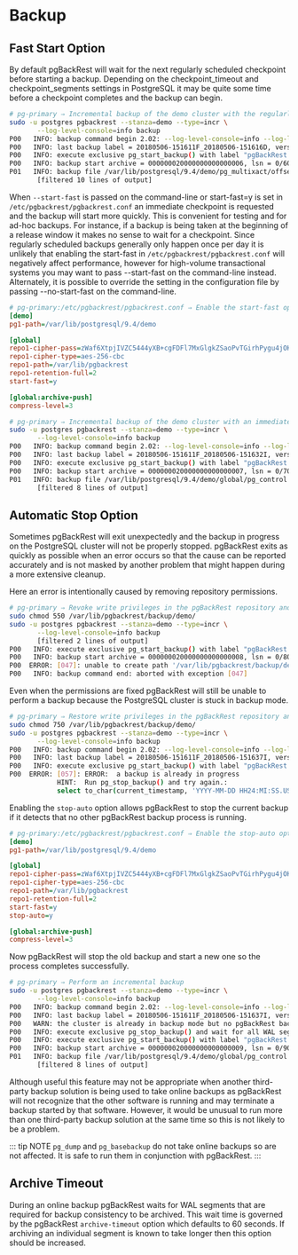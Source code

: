 # Backup

## Fast Start Option

By default pgBackRest will wait for the next regularly scheduled checkpoint before starting a backup. Depending on the checkpoint_timeout and checkpoint_segments settings in PostgreSQL it may be quite some time before a checkpoint completes and the backup can begin.

```bash
# pg-primary ⇒ Incremental backup of the demo cluster with the regularly scheduled checkpoint
sudo -u postgres pgbackrest --stanza=demo --type=incr \
       --log-level-console=info backup
P00   INFO: backup command begin 2.02: --log-level-console=info --log-level-stderr=off --no-log-timestamp --pg1-path=/var/lib/postgresql/9.4/demo --repo1-cipher-pass= --repo1-cipher-type=aes-256-cbc --repo1-path=/var/lib/pgbackrest --repo1-retention-full=2 --stanza=demo --type=incr
P00   INFO: last backup label = 20180506-151611F_20180506-151616D, version = 2.02
P00   INFO: execute exclusive pg_start_backup() with label "pgBackRest backup started at 2018-05-06 15:16:32": backup begins after the next regular checkpoint completes
P00   INFO: backup start archive = 000000020000000000000006, lsn = 0/6000028
P01   INFO: backup file /var/lib/postgresql/9.4/demo/pg_multixact/offsets/0000 (8KB, 33%) checksum 0631457264ff7f8d5fb1edc2c0211992a67c73e6
       [filtered 10 lines of output]
```

When `--start-fast` is passed on the command-line or start-fast=y is set in `/etc/pgbackrest/pgbackrest.conf` an immediate checkpoint is requested and the backup will start more quickly. This is convenient for testing and for ad-hoc backups. For instance, if a backup is being taken at the beginning of a release window it makes no sense to wait for a checkpoint. Since regularly scheduled backups generally only happen once per day it is unlikely that enabling the start-fast in `/etc/pgbackrest/pgbackrest.conf` will negatively affect performance, however for high-volume transactional systems you may want to pass --start-fast on the command-line instead. Alternately, it is possible to override the setting in the configuration file by passing --no-start-fast on the command-line.

```ini
# pg-primary:/etc/pgbackrest/pgbackrest.conf ⇒ Enable the start-fast option
[demo]
pg1-path=/var/lib/postgresql/9.4/demo

[global]
repo1-cipher-pass=zWaf6XtpjIVZC5444yXB+cgFDFl7MxGlgkZSaoPvTGirhPygu4jOKOXf9LO4vjfO
repo1-cipher-type=aes-256-cbc
repo1-path=/var/lib/pgbackrest
repo1-retention-full=2
start-fast=y

[global:archive-push]
compress-level=3
```

```bash
# pg-primary ⇒ Incremental backup of the demo cluster with an immediate checkpoint
sudo -u postgres pgbackrest --stanza=demo --type=incr \
       --log-level-console=info backup
P00   INFO: backup command begin 2.02: --log-level-console=info --log-level-stderr=off --no-log-timestamp --pg1-path=/var/lib/postgresql/9.4/demo --repo1-cipher-pass= --repo1-cipher-type=aes-256-cbc --repo1-path=/var/lib/pgbackrest --repo1-retention-full=2 --stanza=demo --start-fast --type=incr
P00   INFO: last backup label = 20180506-151611F_20180506-151632I, version = 2.02
P00   INFO: execute exclusive pg_start_backup() with label "pgBackRest backup started at 2018-05-06 15:16:37": backup begins after the requested immediate checkpoint completes
P00   INFO: backup start archive = 000000020000000000000007, lsn = 0/7000028
P01   INFO: backup file /var/lib/postgresql/9.4/demo/global/pg_control (8KB, 97%) checksum 8500029d8dec8b2403e77a7c8946db1e4a896834
       [filtered 8 lines of output]
```

## Automatic Stop Option

Sometimes pgBackRest will exit unexpectedly and the backup in progress on the PostgreSQL cluster will not be properly stopped. pgBackRest exits as quickly as possible when an error occurs so that the cause can be reported accurately and is not masked by another problem that might happen during a more extensive cleanup.

Here an error is intentionally caused by removing repository permissions.

```bash
# pg-primary ⇒ Revoke write privileges in the pgBackRest repository and attempt a backup
sudo chmod 550 /var/lib/pgbackrest/backup/demo/
sudo -u postgres pgbackrest --stanza=demo --type=incr \
       --log-level-console=info backup
       [filtered 2 lines of output]
P00   INFO: execute exclusive pg_start_backup() with label "pgBackRest backup started at 2018-05-06 15:16:41": backup begins after the requested immediate checkpoint completes
P00   INFO: backup start archive = 000000020000000000000008, lsn = 0/8000028
P00  ERROR: [047]: unable to create path '/var/lib/pgbackrest/backup/demo/20180506-151611F_20180506-151641I': Permission denied
P00   INFO: backup command end: aborted with exception [047]
```

Even when the permissions are fixed pgBackRest will still be unable to perform a backup because the PostgreSQL cluster is stuck in backup mode.

```bash
# pg-primary ⇒ Restore write privileges in the pgBackRest repository and attempt a backup
sudo chmod 750 /var/lib/pgbackrest/backup/demo/
sudo -u postgres pgbackrest --stanza=demo --type=incr \
       --log-level-console=info backup
P00   INFO: backup command begin 2.02: --log-level-console=info --log-level-stderr=off --no-log-timestamp --pg1-path=/var/lib/postgresql/9.4/demo --repo1-cipher-pass= --repo1-cipher-type=aes-256-cbc --repo1-path=/var/lib/pgbackrest --repo1-retention-full=2 --stanza=demo --start-fast --type=incr
P00   INFO: last backup label = 20180506-151611F_20180506-151637I, version = 2.02
P00   INFO: execute exclusive pg_start_backup() with label "pgBackRest backup started at 2018-05-06 15:16:43": backup begins after the requested immediate checkpoint completes
P00  ERROR: [057]: ERROR:  a backup is already in progress
            HINT:  Run pg_stop_backup() and try again.:
            select to_char(current_timestamp, 'YYYY-MM-DD HH24:MI:SS.US TZ'), pg_xlogfile_name(lsn), lsn::text from pg_start_backup('pgBackRest backup started at 2018-05-06 15:16:43', true) as lsn
```

Enabling the `stop-auto` option allows pgBackRest to stop the current backup if it detects that no other pgBackRest backup process is running.

```ini
# pg-primary:/etc/pgbackrest/pgbackrest.conf ⇒ Enable the stop-auto option
[demo]
pg1-path=/var/lib/postgresql/9.4/demo

[global]
repo1-cipher-pass=zWaf6XtpjIVZC5444yXB+cgFDFl7MxGlgkZSaoPvTGirhPygu4jOKOXf9LO4vjfO
repo1-cipher-type=aes-256-cbc
repo1-path=/var/lib/pgbackrest
repo1-retention-full=2
start-fast=y
stop-auto=y

[global:archive-push]
compress-level=3
```

Now pgBackRest will stop the old backup and start a new one so the process completes successfully.

```bash
# pg-primary ⇒ Perform an incremental backup
sudo -u postgres pgbackrest --stanza=demo --type=incr \
       --log-level-console=info backup
P00   INFO: backup command begin 2.02: --log-level-console=info --log-level-stderr=off --no-log-timestamp --pg1-path=/var/lib/postgresql/9.4/demo --repo1-cipher-pass= --repo1-cipher-type=aes-256-cbc --repo1-path=/var/lib/pgbackrest --repo1-retention-full=2 --stanza=demo --start-fast --stop-auto --type=incr
P00   INFO: last backup label = 20180506-151611F_20180506-151637I, version = 2.02
P00   WARN: the cluster is already in backup mode but no pgBackRest backup process is running. pg_stop_backup() will be called so a new backup can be started.
P00   INFO: execute exclusive pg_stop_backup() and wait for all WAL segments to archive
P00   INFO: execute exclusive pg_start_backup() with label "pgBackRest backup started at 2018-05-06 15:16:45": backup begins after the requested immediate checkpoint completes
P00   INFO: backup start archive = 000000020000000000000009, lsn = 0/9000028
P01   INFO: backup file /var/lib/postgresql/9.4/demo/global/pg_control (8KB, 97%) checksum 725279f91ec80c37072f7c1cb71fd27c36e9f0b8
       [filtered 8 lines of output]
```

Although useful this feature may not be appropriate when another third-party backup solution is being used to take online backups as pgBackRest will not recognize that the other software is running and may terminate a backup started by that software. However, it would be unusual to run more than one third-party backup solution at the same time so this is not likely to be a problem.

::: tip NOTE
`pg_dump` and `pg_basebackup` do not take online backups so are not affected. It is safe to run them in conjunction with pgBackRest.
:::

## Archive Timeout

During an online backup pgBackRest waits for WAL segments that are required for backup consistency to be archived. This wait time is governed by the pgBackRest `archive-timeout` option which defaults to 60 seconds. If archiving an individual segment is known to take longer then this option should be increased.